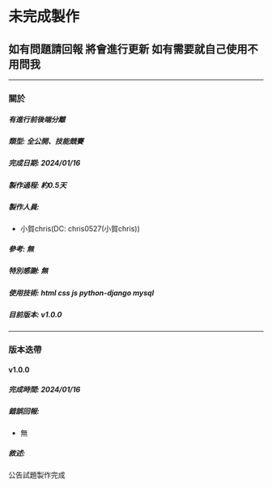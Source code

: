 # **未完成製作**
## 如有問題請回報 將會進行更新 如有需要就自己使用不用問我

---

### 關於
##### **有**進行前後端分離
##### 類型: 全公開、技能競賽
##### 完成日期: 2024/01/16
##### 製作過程: 約0.5天
##### 製作人員:
- 小賀chris(DC: chris0527(小賀chris))
##### 參考: 無
##### 特別感謝: 無
##### 使用技術: html css js python-django mysql
##### 目前版本: v1.0.0

---

### 版本迭帶
#### v1.0.0
##### 完成時間: 2024/01/16
##### 錯誤回報:
- 無
##### 敘述:
公告試題製作完成